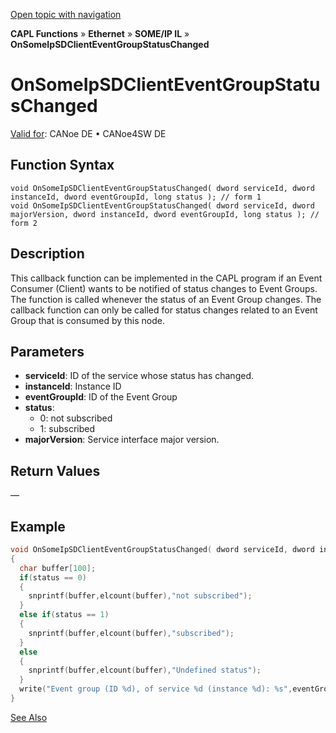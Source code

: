 [Open topic with navigation](../../../../../../CANoeDEFamily.htm#Topics/CAPLFunctions/IP/SOMEIPIL/Functions/CAPLfunctionOnSomeIpSDClientEventGroupStatusChanged.md)

**CAPL Functions** » **Ethernet** » **SOME/IP IL** » **OnSomeIpSDClientEventGroupStatusChanged**

# OnSomeIpSDClientEventGroupStatusChanged

[Valid for](../../../../Shared/FeatureAvailability.md): CANoe DE • CANoe4SW DE

## Function Syntax

```plaintext
void OnSomeIpSDClientEventGroupStatusChanged( dword serviceId, dword instanceId, dword eventGroupId, long status ); // form 1
void OnSomeIpSDClientEventGroupStatusChanged( dword serviceId, dword majorVersion, dword instanceId, dword eventGroupId, long status ); // form 2
```

## Description

This callback function can be implemented in the CAPL program if an Event Consumer (Client) wants to be notified of status changes to Event Groups. The function is called whenever the status of an Event Group changes. The callback function can only be called for status changes related to an Event Group that is consumed by this node.

## Parameters

- **serviceId**: ID of the service whose status has changed.
- **instanceId**: Instance ID
- **eventGroupId**: ID of the Event Group
- **status**:
  - 0: not subscribed
  - 1: subscribed
- **majorVersion**: Service interface major version.

## Return Values

—

## Example

```c
void OnSomeIpSDClientEventGroupStatusChanged( dword serviceId, dword instanceId, dword eventGroupId, long status)
{
  char buffer[100];
  if(status == 0)
  {
    snprintf(buffer,elcount(buffer),"not subscribed");
  }
  else if(status == 1)
  {
    snprintf(buffer,elcount(buffer),"subscribed");
  }
  else
  {
    snprintf(buffer,elcount(buffer),"Undefined status");
  }
  write("Event group (ID %d), of service %d (instance %d): %s",eventGroupId,serviceId,instanceId,buffer);
}
```

[See Also](javascript:void(0);)

```markdown
